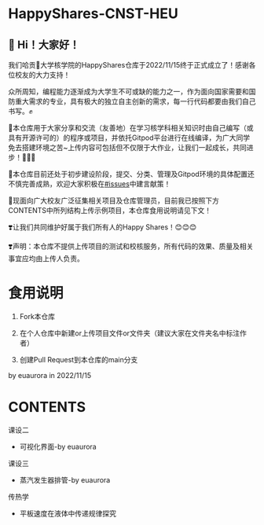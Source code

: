 # HappyShares-CNST-HEU

## 👋 Hi！大家好！

我们哈贡🍊大学核学院的HappyShares仓库于2022/11/15终于正式成立了！感谢各位校友的大力支持！

众所周知，编程能力逐渐成为大学生不可或缺的能力之一，作为面向国家需要和国防重大需求的专业，具有极大的独立自主创新的需求，每一行代码都要由我们自己书写。✊

🚩本仓库用于大家分享和交流（友善地）在学习核学科相关知识时由自己编写（或具有开源许可的）的程序或项目，并依托Gitpod平台进行在线编译，为广大同学免去搭建环境之苦~上传内容可包括但不仅限于大作业，让我们一起成长，共同进步！🥳🥳🥳

🚩本仓库目前还处于初步建设阶段，提交、分类、管理及Gitpod环境的具体配置还不慎完善成熟，欢迎大家积极在[#issues](https://github.com/euaurora/HappyShares-CNST-HEU/issues)中建言献策！

🚩现面向广大校友广泛征集相关项目及仓库管理员，目前我已按照下方CONTENTS中所列结构上传示例项目，本仓库食用说明请见下文！

❣️让我们共同维护好属于我们所有人的Happy Shares！😊😊😊

❣️声明：本仓库不提供上传项目的测试和校核服务，所有代码的效果、质量及相关事宜应均由上传人负责。

# 食用说明

1. Fork本仓库

2. 在个人仓库中新建or上传项目文件or文件夹（建议大家在文件夹名中标注作者）

3. 创建Pull Request到本仓库的main分支


by euaurora in 2022/11/15

# CONTENTS

课设二
  - 可视化界面-by euaurora

课设三
  - 蒸汽发生器排管-by euaurora
  
传热学
  - 平板速度在液体中传递规律探究

